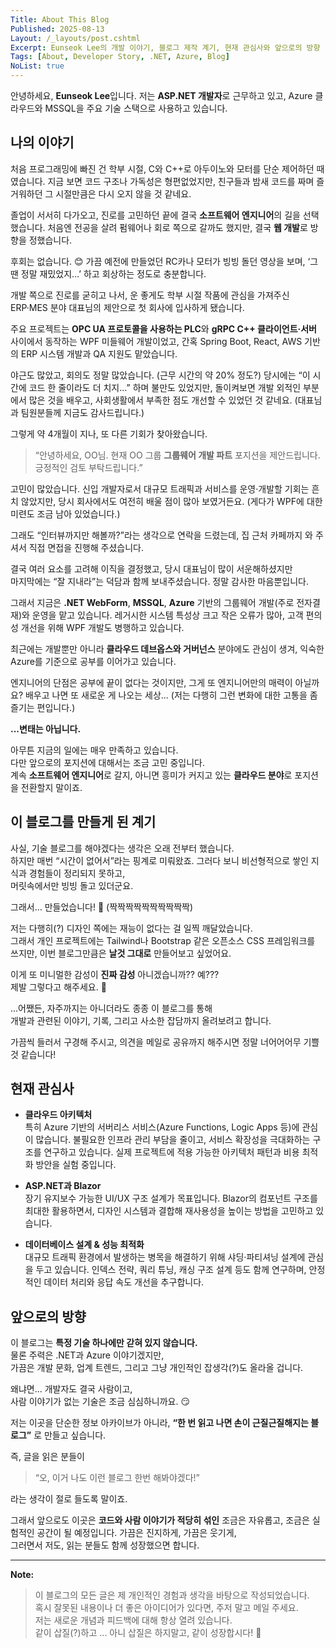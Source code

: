 ```yaml
---
Title: About This Blog
Published: 2025-08-13
Layout: /_layouts/post.cshtml
Excerpt: Eunseok Lee의 개발 이야기, 블로그 제작 계기, 현재 관심사와 앞으로의 방향
Tags: [About, Developer Story, .NET, Azure, Blog]
NoList: true
--- 
```


안녕하세요, **Eunseok Lee**입니다.
저는 **ASP.NET 개발자**로 근무하고 있고, Azure 클라우드와 MSSQL을 주요 기술 스택으로 사용하고 있습니다.  

## 나의 이야기

처음 프로그래밍에 빠진 건 학부 시절, C와 C++로 아두이노와 모터를 단순 제어하던 때였습니다. 지금 보면 코드 구조나 가독성은 형편없었지만, 친구들과 밤새 코드를 짜며 즐거워하던 그 시절만큼은 다시 오지 않을 것 같네요.

졸업이 서서히 다가오고, 진로를 고민하던 끝에 결국 **소프트웨어 엔지니어**의 길을 선택했습니다. 처음엔 전공을 살려 펌웨어나 회로 쪽으로 갈까도 했지만, 결국 **웹 개발**로 방향을 정했습니다.

후회는 없습니다. 😊 가끔 예전에 만들었던 RC카나 모터가 빙빙 돌던 영상을 보며, ‘그땐 정말 재밌었지…’ 하고 회상하는 정도로 충분합니다.

개발 쪽으로 진로를 굳히고 나서, 운 좋게도 학부 시절 작품에 관심을 가져주신  
ERP·MES 분야 대표님의 제안으로 첫 회사에 입사하게 됐습니다.

주요 프로젝트는 **OPC UA 프로토콜을 사용하는 PLC**와 **gRPC C++ 클라이언트·서버** 사이에서 동작하는 WPF 미들웨어 개발이었고, 간혹 Spring Boot, React, AWS 기반의 ERP 시스템 개발과 QA 지원도 맡았습니다.

야근도 많았고, 회의도 정말 많았습니다. (근무 시간의 약 20% 정도?) 당시에는 “이 시간에 코드 한 줄이라도 더 치지…” 하며 불만도 있었지만, 돌이켜보면 개발 외적인 부분에서 많은 것을 배우고, 사회생활에서 부족한 점도 개선할 수 있었던 것 같네요. (대표님과 팀원분들께 지금도 감사드립니다.)

그렇게 약 4개월이 지나, 또 다른 기회가 찾아왔습니다.

> “안녕하세요, OO님. 현재 OO 그룹 **그룹웨어 개발 파트** 포지션을 제안드립니다. 긍정적인 검토 부탁드립니다.”

고민이 많았습니다. 신입 개발자로서 대규모 트래픽과 서비스를 운영·개발할 기회는 흔치 않았지만, 당시 회사에서도 여전히 배울 점이 많아 보였거든요. (게다가 WPF에 대한 미련도 조금 남아 있었습니다.)

그래도 “인터뷰까지만 해볼까?”라는 생각으로 연락을 드렸는데, 집 근처 카페까지 와 주셔서 직접 면접을 진행해 주셨습니다. 

결국 여러 요소를 고려해 이직을 결정했고, 당시 대표님이 많이 서운해하셨지만  
마지막에는 “잘 지내라”는 덕담과 함께 보내주셨습니다. 정말 감사한 마음뿐입니다.


그래서 지금은 **.NET WebForm**, **MSSQL**, **Azure** 기반의 그룹웨어 개발(주로 전자결재)와 운영을 맡고 있습니다. 레거시한 시스템 특성상 크고 작은 오류가 많아, 고객 편의성 개선을 위해 WPF 개발도 병행하고 있습니다.

최근에는 개발뿐만 아니라 **클라우드 데브옵스와 거버넌스** 분야에도 관심이 생겨, 익숙한 Azure를 기준으로 공부를 이어가고 있습니다.

엔지니어의 단점은 공부에 끝이 없다는 것이지만, 그게 또 엔지니어만의 매력이 아닐까요? 배우고 나면 또 새로운 게 나오는 세상... (저는 다행히 그런 변화에 대한 고통을 좀 즐기는 편입니다.)

**...변태는 아닙니다.**

아무튼 지금의 일에는 매우 만족하고 있습니다.  
다만 앞으로의 포지션에 대해서는 조금 고민 중입니다.  
계속 **소프트웨어 엔지니어**로 갈지, 아니면 흥미가 커지고 있는 **클라우드 분야**로 포지션을 전환할지 말이죠.


## 이 블로그를 만들게 된 계기
사실, 기술 블로그를 해야겠다는 생각은 오래 전부터 했습니다.  
하지만 매번 “시간이 없어서”라는 핑계로 미뤄왔죠. 
그러다 보니 비선형적으로 쌓인 지식과 경험들이 정리되지 못하고,  
머릿속에서만 빙빙 돌고 있더군요.

그래서… 만들었습니다! 🎉 (짝짝짝짝짝짝짝짝짝짝)

저는 다행히(?) 디자인 쪽에는 재능이 없다는 걸 일찍 깨달았습니다.  
그래서 개인 프로젝트에는 Tailwind나 Bootstrap 같은 오픈소스 CSS 프레임워크를 쓰지만, 이번 블로그만큼은 **날것 그대로** 만들어보고 싶었어요.

이게 또 미니멀한 감성이 **진짜 감성** 아니겠습니까?? 예???
<br>제발 그렇다고 해주세요. 🥺

...어쨌든, 자주까지는 아니더라도 종종 이 블로그를 통해  
개발과 관련된 이야기, 기록, 그리고 사소한 잡담까지 올려보려고 합니다.  

가끔씩 들러서 구경해 주시고, 의견을 메일로 공유까지 해주시면 정말 너어어어무 기쁠 것 같습니다!


## 현재 관심사

- **클라우드 아키텍처**  
  특히 Azure 기반의 서버리스 서비스(Azure Functions, Logic Apps 등)에 관심이 많습니다. 불필요한 인프라 관리 부담을 줄이고, 서비스 확장성을 극대화하는 구조를 연구하고 있습니다. 실제 프로젝트에 적용 가능한 아키텍처 패턴과 비용 최적화 방안을 실험 중입니다.

- **ASP.NET과 Blazor**  
  장기 유지보수 가능한 UI/UX 구조 설계가 목표입니다. Blazor의 컴포넌트 구조를 최대한 활용하면서, 디자인 시스템과 결합해 재사용성을 높이는 방법을 고민하고 있습니다.

- **데이터베이스 설계 & 성능 최적화**  
  대규모 트래픽 환경에서 발생하는 병목을 해결하기 위해 샤딩·파티셔닝 설계에 관심을 두고 있습니다. 인덱스 전략, 쿼리 튜닝, 캐싱 구조 설계 등도 함께 연구하며, 안정적인 데이터 처리와 응답 속도 개선을 추구합니다.


## 앞으로의 방향

이 블로그는 **특정 기술 하나에만 갇혀 있지 않습니다.**   
물론 주력은 .NET과 Azure 이야기겠지만,  
가끔은 개발 문화, 업계 트렌드, 그리고 그냥 개인적인 잡생각(?)도 올라올 겁니다.  

왜냐면... 개발자도 결국 사람이고,  
사람 이야기가 없는 기술은 조금 심심하니까요. 😏

저는 이곳을 단순한 정보 아카이브가 아니라,
**“한 번 읽고 나면 손이 근질근질해지는 블로그”** 로 만들고 싶습니다.

즉, 글을 읽은 분들이
> “오, 이거 나도 이런 블로그 한번 해봐야겠다!”
  
라는 생각이 절로 들도록 말이죠.

그래서 앞으로도 이곳은 **코드와 사람 이야기가 적당히 섞인**
조금은 자유롭고, 조금은 실험적인 공간이 될 예정입니다.
가끔은 진지하게, 가끔은 웃기게,    
그러면서 저도, 읽는 분들도 함께 성장했으면 합니다.

---

**Note:**  
> 이 블로그의 모든 글은 제 개인적인 경험과 생각을 바탕으로 작성되었습니다.   
> 혹시 잘못된 내용이나 더 좋은 아이디어가 있다면, 주저 말고 메일 주세요.   
> 저는 새로운 개념과 피드백에 대해 항상 열려 있습니다.   
> 같이 삽질(?)하고 ... 아니 삽질은 하지말고, 같이 성장합시다! 🚀